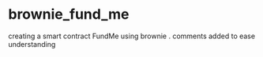 # brownie_fund_me
creating a smart contract FundMe using brownie
.  comments added to ease understanding

